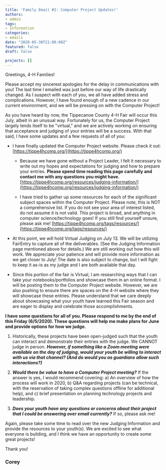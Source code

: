 ```yaml
---
title: 'Family Email #2: Computer Project Updates!'
authors:
- admin
tags:
- Information
categories:
- emails
date: "2020-05-30T21:00:00Z"
featured: false
draft: false

projects: []
---
```



Greetings, 4-H Families!

Please accept my sincerest apologies for the delay in communications with you! The last time I emailed was just before our way of life drastically changed. As I suspect with each of you, we all have added stress and complications. However, I have found enough of a new cadence in our current environment, and we will be pressing on with the Computer Project!

As you have heard by now, the Tippecanoe County 4-H Fair will occur this July, albeit in an unusual way. Fortunately for us, the Computer Project largely lends itself to be "virtual," and we are actively working on ensuring that acceptance and judging of your entries will be a success. With that said, I have some updates and a few requests of all of you:

* I have finally updated the Computer Project website. Please check it out:  [https://tippe4hcomp.org/](https://tippe4hcomp.org/)

  * Because we have gone without a Project Leader, I felt it necessary to write out my hopes and expectations for judging and how to prepare your entries. **Please spend time reading this page carefully and contact me with any questions you might have.** [https://tippe4hcomp.org/resources/judging-information/](https://tippe4hcomp.org/resources/judging-information/)

  * I have tried to gather up some resources for each of the significant subject spaces within the Computer Project. Please note, this is NOT a comprehensive list. If you do not see your area of interest listed, do not assume it is not valid. This project is broad, and anything in computer science/technology goes! If you still find yourself unsure, please ask me!  [https://tippe4hcomp.org/tags/resources/](https://tippe4hcomp.org/tags/resources/)

* At this point, we will hold Virtual Judging on July 13. We will be utilizing FairEntry to capture all of the deliverables. (See the Judging Information page mentioned above for details.) We are still working out how this will work. We appreciate your patience and will provide more information as we get closer to July! The date is also subject to change, but I will fight to keep it as-is as my judge and I are both available that day.

* Since this portion of the fair is Virtual, I am researching ways that I can take your notebooks/portfolios and showcase them in an online format. I will be posting them to the Computer Project website. However, we are also pushing to ensure there are spaces on the 4-H website where they will showcase these entries. Please understand that we care deeply about showcasing what your youth have learned this Fair season and are eager to display and celebrate those accomplishments.

**I have some questions for all of you. Please respond to me by the end of this Friday (6/5/2020). These questions will help me make plans for June and provide options for how we judge.**

1. Historically, these projects have been open-judged such that the youth can interact and demonstrate their entries with the judge. We CANNOT judge in person. _**However, if something like a Zoom meeting were available on the day of judging, would your youth be willing to interact with us via that channel? (And do would you as guardians allow such interactions?)**_

2. _**Would there be value to have a Computer Project meeting?**_ If the answer is yes, I would recommend covering: a) An overview of how the process will work in 2020, b) Q&A regarding projects (can be technical, with the reservation of taking complex questions offline for additional help), and c) brief presentation on planning technology projects and leadership.

3. _**Does your youth have any questions or concerns about their project that I could be answering over email currently?**_ If so, please ask me!

Again, please take some time to read over the new Judging Information and provide the resources to your youth(s). We are excited to see what everyone is building, and I think we have an opportunity to create some great projects!

Thank you!

### Corey
